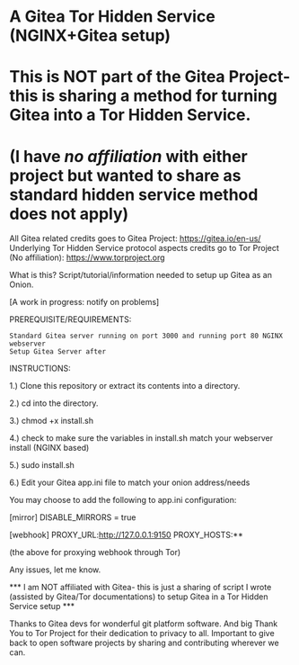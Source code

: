 # A Gitea Tor Hidden Service (NGINX+Gitea setup)
#
# This is NOT part of the Gitea Project- this is sharing a method for turning Gitea into a Tor Hidden Service.
# (I have *no affiliation* with either project but wanted to share as standard hidden service method does not apply)

All Gitea related credits goes to Gitea Project: https://gitea.io/en-us/
Underlying Tor Hidden Service protocol aspects credits go to Tor Project (No affiliation): https://www.torproject.org

What is this? Script/tutorial/information needed to setup up Gitea as an Onion. 

[A work in progress: notify on problems]

PREREQUISITE/REQUIREMENTS:

    Standard Gitea server running on port 3000 and running port 80 NGINX webserver
    Setup Gitea Server after

INSTRUCTIONS:

1.) Clone this repository or extract its contents into a directory.

2.) cd into the directory.

3.) chmod +x install.sh

4.) check to make sure the variables in install.sh match your webserver install (NGINX based)

5.) sudo install.sh

6.) Edit your Gitea app.ini file to match your onion address/needs

You may choose to add the following to app.ini configuration:

[mirror]
DISABLE_MIRRORS = true

[webhook]
PROXY_URL:http://127.0.0.1:9150
PROXY_HOSTS:**

(the above for proxying webhook through Tor)

Any issues, let me know. 

*** I am NOT affiliated with Gitea- this is just a sharing of script I wrote (assisted by Gitea/Tor documentations) to setup Gitea in a Tor Hidden Service setup ***

Thanks to Gitea devs for wonderful git platform software. And big Thank You to Tor Project for their dedication to privacy to all. Important to give back to open software projects by sharing and contributing wherever we can.
